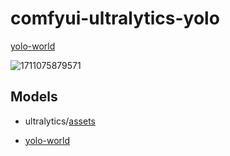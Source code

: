 # comfyui-ultralytics-yolo
[yolo-world](https://docs.ultralytics.com/zh/models/yolo-world/#key-features)

![1711075879571](https://github.com/shadowcz007/comfyui-ultralytics-yolo/assets/12645064/994d49a4-7623-4b4f-91aa-70e42f295a3c)

## Models
* ultralytics/[assets](https://github.com/ultralytics/assets/releases/) 

* [yolo-world](https://docs.ultralytics.com/zh/models/yolo-world/#available-models-supported-tasks-and-operating-modes)
